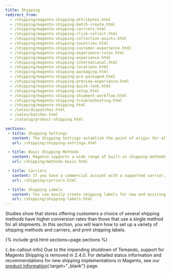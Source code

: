 ```yaml
---
title: Shipping
redirect_from:
  - /shipping/magento-shipping-attributes.html
  - /shipping/magento-shipping-batch-create.html
  - /shipping/magento-shipping-carriers.html
  - /shipping/magento-shipping-click-collect.html
  - /shipping/magento-shipping-collection-points.html
  - /shipping/magento-shipping-countries.html
  - /shipping/magento-shipping-customer-experience.html
  - /shipping/magento-shipping-experience-rules.html
  - /shipping/magento-shipping-experience.html
  - /shipping/magento-shipping-international.html
  - /shipping/magento-shipping-locations.html
  - /shipping/magento-shipping-packaging.html
  - /shipping/magento-shipping-pre-packaged.html
  - /shipping/magento-shipping-preview-experience.html
  - /shipping/magento-shipping-quick-look.html
  - /shipping/magento-shipping-setup.html
  - /shipping/magento-shipping-shipment-workflow.html
  - /shipping/magento-shipping-troubleshooting.html
  - /shipping/magento-shipping.html
  - /sales/dispatches.html
  - /sales/batches.html
  - /catalog/product-shipping.html

sections:
 - title: Shipping Settings
   content: The Shipping Settings establish the point of origin for all shipments made from your store or warehouse, and your preference for managing orders shipped to multiple addresses.
   url: /shipping/shipping-settings.html

 - title: Basic Shipping Methods
   content: Magento supports a wide range of built-in shipping methods, including Flat Rate, Free Shipping, Table Rates, and real-time online rates.
   url: /shipping/methods-basic.html

 - title: Carriers
   content: If you have a commercial account with a supported carrier, you can offer your customers the convenience of real-time shipping rates, package tracking, and labels.
   url: /shipping/carriers.html

 - title: Shipping Labels
   content: You can easily create shipping labels for new and existing orders from the Admin of your store. Labels can be produced when a shipment is created, or later. Shipping labels are stored in PDF format and downloaded to your computer.
   url: /shipping/shipping-labels.html
---
```


Studies show that stores offering customers a choice of several shipping methods have higher conversion rates than those that use a single method for all shipments. In this section, you will learn how to set up a variety of shipping methods and carriers, and print shipping labels.

{% include grid.html sections=page.sections %}

{:.bs-callout-info}
Due to the impending shutdown of Temando, support for Magento Shipping is removed in 2.4.0. For detailed status information and recommendations for new shipping implementations in Magento, see our [product information](https://magento.com/shipping){:target="_blank"} page.
